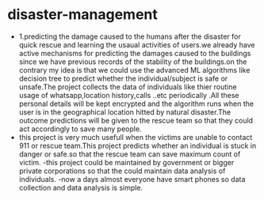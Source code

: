 # disaster-management

- 1.predicting the damage caused to the humans after the disaster for quick rescue and learning the usaual activities of users.we already have active mechanisms for predicting the damages caused to the buildings since we have previous records of the stability of the buildings.on the contrary my idea is that we could use the advanced ML algorithms like decision tree to predict whether the individual/subject is safe or unsafe.The project collects the data of individuals like thier routine usage of whatsapp,location history,calls ..etc periodically .All these personal details will be kept encrypted and the algorithm runs when the user is in the geographical location hitted by natural disaster.The outcome predictions will be given to the rescue team so that they could act accordingly to save many people.
- this project is very much usefull when the victims are unable to contact 911 or rescue team.This project predicts whether an individual is stuck in danger or safe.so that the rescue team can save maximum count of victim.
-this project could be maintained by government or bigger private corporations so that the could maintain data analysis of individuals.
-now a days almost everyone have smart phones so data collection and data analysis is simple.


      
         
